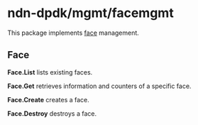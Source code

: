 # ndn-dpdk/mgmt/facemgmt

This package implements [face](../../iface/) management.

## Face

**Face.List** lists existing faces.

**Face.Get** retrieves information and counters of a specific face.

**Face.Create** creates a face.

**Face.Destroy** destroys a face.
